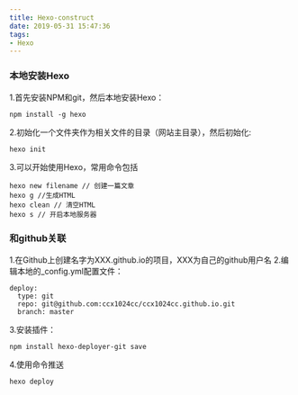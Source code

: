 ```yaml
---
title: Hexo-construct
date: 2019-05-31 15:47:36
tags:
- Hexo
---
```


### 本地安装Hexo

1.首先安装NPM和git，然后本地安装Hexo：

```
npm install -g hexo

```
2.初始化一个文件夹作为相关文件的目录（网站主目录），然后初始化:

```
hexo init
```
3.可以开始使用Hexo，常用命令包括

```
hexo new filename // 创建一篇文章
hexo g //生成HTML
hexo clean // 清空HTML
hexo s // 开启本地服务器
```

### 和github关联

1.在Github上创建名字为XXX.github.io的项目，XXX为自己的github用户名
2.编辑本地的\_config.yml配置文件：
```
deploy:
  type: git
  repo: git@github.com:ccx1024cc/ccx1024cc.github.io.git
  branch: master
```
3.安装插件：

```
npm install hexo-deployer-git save
```
4.使用命令推送

```
hexo deploy
```
